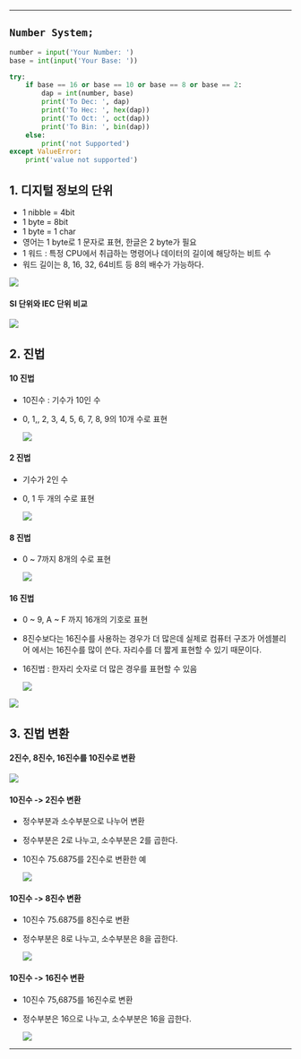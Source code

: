 
---
## `Number System;`

```python
number = input('Your Number: ')
base = int(input('Your Base: '))

try:
	if base == 16 or base == 10 or base == 8 or base == 2:
		dap = int(number, base)
		print('To Dec: ', dap)
		print('To Hec: ', hex(dap))
		print('To Oct: ', oct(dap))
		print('To Bin: ', bin(dap))
	else:
		print('not Supported')
except ValueError:
	print('value not supported')
```

## 1. 디지털 정보의 단위

- 1 nibble = 4bit
- 1 byte = 8bit
- 1 byte = 1 char
- 영어는 1 byte로 1 문자로 표현, 한글은 2 byte가 필요
- 1 워드 : 특정 CPU에서 취급하는 명령어나 데이터의 길이에 해당하는 비트 수
- 워드 길이는 8, 16, 32, 64비트 등 8의 배수가 가능하다.

![](../../../../image/Pasted%20image%2020240817151658.png)

#### SI 단위와 IEC 단위 비교

![](../../../../image/Pasted%20image%2020240817151744.png)

## 2. 진법

#### 10 진법
- 10진수 : 기수가 10인 수
- 0, 1,, 2, 3, 4, 5, 6, 7, 8, 9의 10개 수로 표현

	![](../../../../image/Pasted%20image%2020240817151913.png)

#### 2 진법
- 기수가 2인 수
- 0, 1 두 개의 수로 표현

	![](../../../../image/Pasted%20image%2020240817151958.png)

#### 8 진법
- 0 ~ 7까지 8개의 수로 표현

	![](../../../../image/Pasted%20image%2020240817152049.png)

#### 16 진법
- 0 ~ 9, A ~ F 까지 16개의 기호로 표현
- 8진수보다는 16진수를 사용하는 경우가 더 많은데 실제로 컴퓨터 구조가 어셈블리어 에서는 16진수를 많이 쓴다. 자리수를 더 짧게 표현할 수 있기 때문이다.
- 16진법 : 한자리 숫자로 더 많은 경우를 표현할 수 있음

	![](../../../../image/Pasted%20image%2020240817152234.png)

![](../../../../image/Pasted%20image%2020240817152318.png)

## 3. 진법 변환

#### 2진수, 8진수, 16진수를 10진수로 변환

![](../../../../image/Pasted%20image%2020240817152451.png)

#### 10진수 -> 2진수 변환
- 정수부분과 소수부분으로 나누어 변환
- 정수부분은 2로 나누고, 소수부분은 2를 곱한다.
- 10진수 75.6875를 2진수로 변환한 예

	![](../../../../image/Pasted%20image%2020240817152619.png)

#### 10진수 -> 8진수 변환
- 10진수 75.6875를 8진수로 변환
- 정수부분은 8로 나누고, 소수부분은 8을 곱한다.

	![](../../../../image/Pasted%20image%2020240817152730.png)

#### 10진수 -> 16진수 변환
- 10진수 75,6875를 16진수로 변환
- 정수부분은 16으로 나누고, 소수부분은 16을 곱한다.

	![](../../../../image/Pasted%20image%2020240817152830.png)

---
